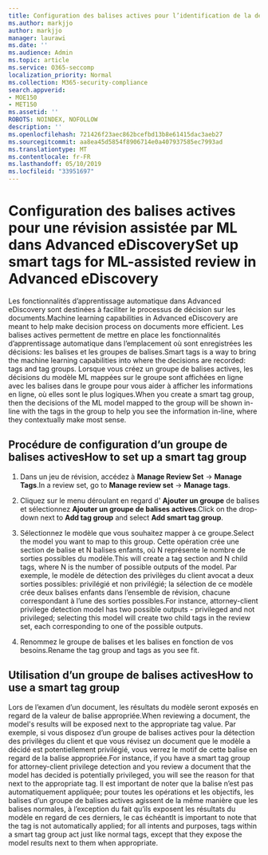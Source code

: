 ```yaml
---
title: Configuration des balises actives pour l’identification de la détection des privilèges client dans Advanced eDiscovery
ms.author: markjjo
author: markjjo
manager: laurawi
ms.date: ''
ms.audience: Admin
ms.topic: article
ms.service: O365-seccomp
localization_priority: Normal
ms.collection: M365-security-compliance
search.appverid:
- MOE150
- MET150
ms.assetid: ''
ROBOTS: NOINDEX, NOFOLLOW
description: ''
ms.openlocfilehash: 721426f23aec862bcefbd13b8e61415dac3aeb27
ms.sourcegitcommit: aa8ea45d5854f8906714e0a407937585ec7993ad
ms.translationtype: MT
ms.contentlocale: fr-FR
ms.lasthandoff: 05/10/2019
ms.locfileid: "33951697"
---
```

# <a name="set-up-smart-tags-for-ml-assisted-review-in-advanced-ediscovery"></a><span data-ttu-id="f96b7-102">Configuration des balises actives pour une révision assistée par ML dans Advanced eDiscovery</span><span class="sxs-lookup"><span data-stu-id="f96b7-102">Set up smart tags for ML-assisted review in Advanced eDiscovery</span></span>

<span data-ttu-id="f96b7-103">Les fonctionnalités d’apprentissage automatique dans Advanced eDiscovery sont destinées à faciliter le processus de décision sur les documents.</span><span class="sxs-lookup"><span data-stu-id="f96b7-103">Machine learning capabilities in Advanced eDiscovery are meant to help make decision process on documents more efficient.</span></span> <span data-ttu-id="f96b7-104">Les balises actives permettent de mettre en place les fonctionnalités d’apprentissage automatique dans l’emplacement où sont enregistrées les décisions: les balises et les groupes de balises.</span><span class="sxs-lookup"><span data-stu-id="f96b7-104">Smart tags is a way to bring the machine learning capabilities into where the decisions are recorded: tags and tag groups.</span></span> <span data-ttu-id="f96b7-105">Lorsque vous créez un groupe de balises actives, les décisions du modèle ML mappées sur le groupe sont affichées en ligne avec les balises dans le groupe pour vous aider à afficher les informations en ligne, où elles sont le plus logiques.</span><span class="sxs-lookup"><span data-stu-id="f96b7-105">When you create a smart tag group, then the decisions of the ML model mapped to the group will be shown in-line with the tags in the group to help you see the information in-line, where they contextually make most sense.</span></span>

## <a name="how-to-set-up-a-smart-tag-group"></a><span data-ttu-id="f96b7-106">Procédure de configuration d’un groupe de balises actives</span><span class="sxs-lookup"><span data-stu-id="f96b7-106">How to set up a smart tag group</span></span>

1. <span data-ttu-id="f96b7-107">Dans un jeu de révision, accédez à **Manage Review Set** -> **Manage Tags**.</span><span class="sxs-lookup"><span data-stu-id="f96b7-107">In a review set, go to **Manage review set** -> **Manage tags**.</span></span>

2. <span data-ttu-id="f96b7-108">Cliquez sur le menu déroulant en regard d' **Ajouter un groupe** de balises et sélectionnez **Ajouter un groupe de balises actives**.</span><span class="sxs-lookup"><span data-stu-id="f96b7-108">Click on the drop-down next to **Add tag group** and select **Add smart tag group**.</span></span>

3. <span data-ttu-id="f96b7-109">Sélectionnez le modèle que vous souhaitez mapper à ce groupe.</span><span class="sxs-lookup"><span data-stu-id="f96b7-109">Select the model you want to map to this group.</span></span> <span data-ttu-id="f96b7-110">Cette opération crée une section de balise et N balises enfants, où N représente le nombre de sorties possibles du modèle.</span><span class="sxs-lookup"><span data-stu-id="f96b7-110">This will create a tag section and N child tags, where N is the number of possible outputs of the model.</span></span> <span data-ttu-id="f96b7-111">Par exemple, le modèle de détection des privilèges du client avocat a deux sorties possibles: privilégié et non privilégié; la sélection de ce modèle crée deux balises enfants dans l’ensemble de révision, chacune correspondant à l’une des sorties possibles.</span><span class="sxs-lookup"><span data-stu-id="f96b7-111">For instance, attorney-client privilege detection model has two possible outputs - privileged and not privileged; selecting this model will create two child tags in the review set, each corresponding to one of the possible outputs.</span></span>

4. <span data-ttu-id="f96b7-112">Renommez le groupe de balises et les balises en fonction de vos besoins.</span><span class="sxs-lookup"><span data-stu-id="f96b7-112">Rename the tag group and tags as you see fit.</span></span>

## <a name="how-to-use-a-smart-tag-group"></a><span data-ttu-id="f96b7-113">Utilisation d’un groupe de balises actives</span><span class="sxs-lookup"><span data-stu-id="f96b7-113">How to use a smart tag group</span></span>

<span data-ttu-id="f96b7-114">Lors de l’examen d’un document, les résultats du modèle seront exposés en regard de la valeur de balise appropriée.</span><span class="sxs-lookup"><span data-stu-id="f96b7-114">When reviewing a document, the model's results will be exposed next to the appropriate tag value.</span></span> <span data-ttu-id="f96b7-115">Par exemple, si vous disposez d’un groupe de balises actives pour la détection des privilèges du client et que vous révisez un document que le modèle a décidé est potentiellement privilégié, vous verrez le motif de cette balise en regard de la balise appropriée.</span><span class="sxs-lookup"><span data-stu-id="f96b7-115">For instance, if you have a smart tag group for attorney-client privilege detection and you review a document that the model has decided is potentially privileged, you will see the reason for that next to the appropriate tag.</span></span> <span data-ttu-id="f96b7-116">Il est important de noter que la balise n’est pas automatiquement appliquée; pour toutes les opérations et les objectifs, les balises d’un groupe de balises actives agissent de la même manière que les balises normales, à l’exception du fait qu’ils exposent les résultats du modèle en regard de ces derniers, le cas échéant</span><span class="sxs-lookup"><span data-stu-id="f96b7-116">It is important to note that the tag is not automatically applied; for all intents and purposes, tags within a smart tag group act just like normal tags, except that they expose the model results next to them when appropriate.</span></span>